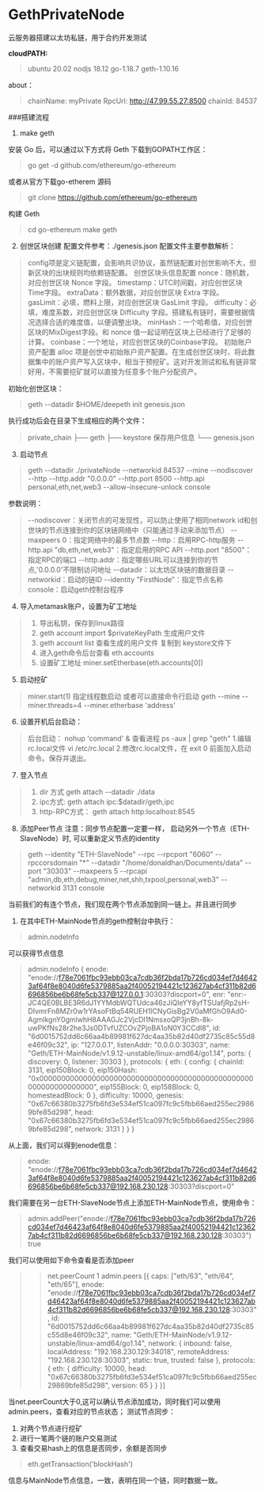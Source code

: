 # GethPrivateNode
云服务器搭建以太坊私链，用于合约开发测试

**cloudPATH:**
> ubuntu 20.02
nodjs 18.12
go-1.18.7
geth-1.10.16

about：
> chainName: myPrivate
> RpcUrl: http://47.99.55.27:8500
> chainId: 84537

###搭建流程
1. make geth

安装 Go 后，可以通过以下方式将 Geth 下载到GOPATH工作区：
>go get -d github.com/ethereum/go-ethereum

或者从官方下载go-etherem 源码
> git clone https://github.com/ethereum/go-ethereum

构建 Geth
>cd go-ethereum
make geth

2. 创世区块创建
配置文件参考：./genesis.json
配置文件主要参数解析：
> config项是定义链配置，会影响共识协议，虽然链配置对创世影响不大，但新区块的出块规则均依赖链配置。
创世区块头信息配置
nonce：随机数，对应创世区块 Nonce 字段。
timestamp：UTC时间戳，对应创世区块 Time字段。
extraData：额外数据，对应创世区块 Extra 字段。
gasLimit：必填，燃料上限，对应创世区块 GasLimit 字段。
difficulty：必填，难度系数，对应创世区块 Difficulty 字段。搭建私有链时，需要根据情况选择合适的难度值，以便调整出块。
minHash：一个哈希值，对应创世区块的MixDigest字段。和 nonce 值一起证明在区块上已经进行了足够的计算。
coinbase：一个地址，对应创世区块的Coinbase字段。
初始账户资产配置
alloc 项是创世中初始账户资产配置。在生成创世区块时，将此数据集中的账户资产写入区块中，相当于预挖矿。这对开发测试和私有链非常好用，不需要挖矿就可以直接为任意多个账户分配资产。

初始化创世区块：
> geth --datadir $HOME/deepeth init genesis.json

执行成功后会在目录下生成相应的两个文件：
> private_chain
├── geth
├── keystore 保存用户信息
└── genesis.json

3. 启动节点
>  geth --datadir ./privateNode --networkid 84537 --mine --nodiscover --http --http.addr "0.0.0.0" --http.port 8500 --http.api personal,eth,net,web3 --allow-insecure-unlock console

参数说明：
>--nodiscover：关闭节点的可发现性，可以防止使用了相同network id和创世块的节点连接到你的区块链网络中（只能通过手动来添加节点）
--maxpeers 0：指定网络中的最多节点数
--http：启用RPC-http服务
--http.api "db,eth,net,web3"：指定启用的RPC API
--http.port "8500"：指定RPC的端口
--http.addr：指定哪些URL可以连接到你的节点,'0.0.0.0'不限制访问地址
--datadir：以太坊区块链的数据目录
--networkid：启动的链ID
--identity "FirstNode"：指定节点名称
console：启动geth控制台程序

4. 导入metamask账户，设置为矿工地址
>1. 导出私钥，保存到linux路径
>2. geth account import $privateKeyPath 生成用户文件
>3. geth account list 查看生成的用户文件 复制到 keystore文件下
>4. 进入geth命令后台查看 eth.accounts
>5. 设置矿工地址 miner.setEtherbase(eth.accounts[0])

5. 启动挖矿
> miner.start(1) 指定线程数启动
或者可以直接命令行启动 geth --mine --miner.threads=4 --miner.etherbase 'address'

6. 设置开机后台启动：
> 后台启动： nohup 'command' & 
查看进程 ps -aux | grep "geth"
> 1.编辑rc.local文件 vi /etc/rc.local
> 2.修改rc.local文件，在 exit 0 前面加入启动命令。保存并退出。

7. 登入节点
> 1. dir 方式
geth attach --datadir ./data
> 2. ipc方式:
geth attach ipc:$datadir/geth,ipc
> 3. http-RPC方式：
geth attach http:localhost:8545

8. 添加Peer节点
注意：同步节点配置一定要一样，
启动另外一个节点（ETH-SlaveNode）时, 可以重新定义节点的identity
> geth --identity "ETH-SlaveNode" --rpc --rpcport "6060" --rpccorsdomain "*" --datadir "/home/donaldhan/Documents/data" --port "30303" --maxpeers 5 --rpcapi "admin,db,eth,debug,miner,net,shh,txpool,personal,web3" --networkid 3131 console

当前我们的有连个节点，我们现在两个节点添加到同一链上。并且进行同步
1. 在其中ETH-MainNode节点的geth控制台中执行：
> admin.nodeInfo

可以获得节点信息
> 
 
> admin.nodeInfo
{
  enode: "enode://f78e7061fbc93ebb03ca7cdb36f2bda17b726cd034ef7d46423af64f8e8040d6fe5379885aa2f40052194421c123627ab4cf311b82d6696856be6b68fe5cb337@127.0.0.1:30303?discport=0",
  enr: "enr:-JC4QE0BLBE3R6dJ1YYMdbWQTUdca46zJiQleYY8yfTSUafjRp2sH-DIvmrFn8MZr0w1rYAsoFtBq54RUEH1lCNyGisBg2V0aMfGhO9Ad0-AgmlkgnY0gmlwhH8AAAGJc2VjcDI1NmsxoQP3jnBh-8k-uwPKfNs28r2he3Js0DTvfUZCOvZPjoBA1oN0Y3CCdl8",
  id: "6d0015752dd6c66aa4b89981f627dc4aa35b82d40df2735c85c55d8e46f09c32",
  ip: "127.0.0.1",
  listenAddr: "0.0.0.0:30303",
  name: "Geth/ETH-MainNode/v1.9.12-unstable/linux-amd64/go1.14",
  ports: {
    discovery: 0,
    listener: 30303
  },
  protocols: {
    eth: {
      config: {
        chainId: 3131,
        eip150Block: 0,
        eip150Hash: "0x0000000000000000000000000000000000000000000000000000000000000000",
        eip155Block: 0,
        eip158Block: 0,
        homesteadBlock: 0
      },
      difficulty: 10000,
      genesis: "0x67c66380b3275fb6fd3e534ef51ca097fc9c5fbb66aed255ec29869bfe85d298",
      head: "0x67c66380b3275fb6fd3e534ef51ca097fc9c5fbb66aed255ec29869bfe85d298",
      network: 3131
    }
  }
}
> 
从上面，我们可以得到enode信息：
> enode: "enode://f78e7061fbc93ebb03ca7cdb36f2bda17b726cd034ef7d46423af64f8e8040d6fe5379885aa2f40052194421c123627ab4cf311b82d6696856be6b68fe5cb337@192.168.230.128:30303?discport=0"

我们需要在另一台ETH-SlaveNode节点上添加ETH-MainNode节点，使用命令：
> admin.addPeer("enode://f78e7061fbc93ebb03ca7cdb36f2bda17b726cd034ef7d46423af64f8e8040d6fe5379885aa2f40052194421c123627ab4cf311b82d6696856be6b68fe5cb337@192.168.230.128:30303")
true

我们可以使用如下命令查看是否添加peer
> > net.peerCount
1
> admin.peers
[{
    caps: ["eth/63", "eth/64", "eth/65"],
    enode: "enode://f78e7061fbc93ebb03ca7cdb36f2bda17b726cd034ef7d46423af64f8e8040d6fe5379885aa2f40052194421c123627ab4cf311b82d6696856be6b68fe5cb337@192.168.230.128:30303",
    id: "6d0015752dd6c66aa4b89981f627dc4aa35b82d40df2735c85c55d8e46f09c32",
    name: "Geth/ETH-MainNode/v1.9.12-unstable/linux-amd64/go1.14",
    network: {
      inbound: false,
      localAddress: "192.168.230.129:34018",
      remoteAddress: "192.168.230.128:30303",
      static: true,
      trusted: false
    },
    protocols: {
      eth: {
        difficulty: 10000,
        head: "0x67c66380b3275fb6fd3e534ef51ca097fc9c5fbb66aed255ec29869bfe85d298",
        version: 65
      }
    }
}]
> 
当net.peerCount大于0,这可以确认节点添加成功，同时我们可以使用admin.peers，查看对应的节点状态；
测试节点同步：
1. 对两个节点进行挖矿
2. 进行一笔两个链的账户交易测试 
3. 查看交易hash上的信息是否同步，余额是否同步 
> eth.getTransaction('blockHash')

信息与MainNode节点信息，一致，表明在同一个链，同时数据一致。



